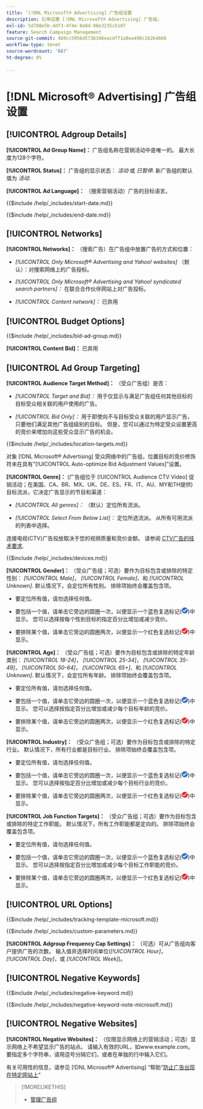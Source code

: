 ```yaml
---
title: ’[!DNL Microsoft® Advertising] 广告组设置
description: 引用设置 [!DNL Microsoft® Advertising] 广告组。
exl-id: 5d788e5b-ddf3-4f4e-8e8d-98e3235cb187
feature: Search Campaign Management
source-git-commit: 4b9cc5956d573b346eacdf71a8ea490c162b4660
workflow-type: tm+mt
source-wordcount: '667'
ht-degree: 0%

---
```


# [!DNL Microsoft® Advertising] 广告组设置

## [!UICONTROL Adgroup Details]

**[!UICONTROL Ad Group Name]：** 广告组名称在营销活动中是唯一的。 最大长度为128个字符。

**[!UICONTROL Status]：** 广告组的显示状态： *活动* 或 *已暂停*. 新广告组的默认值为 *活动*.

**[!UICONTROL Ad Language]：** （搜索营销活动）广告的目标语言。

<!-- **[!UICONTROL Start Date]:** -->

{{$include /help/_includes/start-date.md}}

<!-- **[!UICONTROL End Date]:** -->

{{$include /help/_includes/end-date.md}}

## [!UICONTROL Networks]

**[!UICONTROL Networks]：** （搜索广告）在广告组中放置广告的方式和位置：

* *[!UICONTROL Only Microsoft® Advertising and Yahoo! websites]* （默认）：对搜索网络上的广告投标。

* *[!UICONTROL Only Microsoft® Advertising and Yahoo! syndicated search partners]：* 在联合合作伙伴网站上对广告投标。

* *[!UICONTROL Content network]：* 已弃用

## [!UICONTROL Budget Options]

<!-- **[!UICONTROL Bid]:** -->

{{$include /help/_includes/bid-ad-group.md}}

**[!UICONTROL Content Bid]：** 已弃用

## [!UICONTROL Ad Group Targeting]

**[!UICONTROL Audience Target Method]：** （受众广告组）是否：

* *[!UICONTROL Target and Bid]：* 用于仅显示与满足广告组任何其他目标的目标受众相关联的用户使用的广告。

* *[!UICONTROL Bid Only]：* 用于即使向不与目标受众关联的用户显示广告，只要他们满足其他广告组级别的目标。 但是，您可以通过为特定受众设置更高的竞价来增加向这些受众显示广告的机会。

<!-- **[!UICONTROL Location Target]:** -->

{{$include /help/_includes/location-targets.md}}

对象 [!DNL Microsoft® Advertising] 受众网络中的广告组，位置目标的竞价修饰符未在具有&quot;[!UICONTROL Auto-optimize Bid Adjustment Values]”设置。

**[!UICONTROL Genre]：** (广告组位于 [!UICONTROL Audience CTV Video] 促销活动；在美国、CA、BR、MX、UK、DE、ES、FR、IT、AU、MY和TH提供<!-- Should that go in the campaign sub-type description instead, or is this applicable for this feature only? -->)目标流派，它决定广告显示的节目和渠道：

* *[!UICONTROL All genres]：* （默认）定位所有流派。

* *[!UICONTROL Select From Below List]：* 定位所选流派。 从所有可用流派的列表中选择。

连接电视(CTV)广告投放取决于您的视频质量和竞价金额。 请参阅 [CTV广告的技术要求](https://help.ads.microsoft.com/#apex/ads/en/60102/0/#TechnicalRequirements).

<!-- **[!UICONTROL Devices]:** -->

{{$include /help/_includes/devices.md}}

**[!UICONTROL Gender]：** （受众广告组；可选）要作为目标包含或排除的特定性别： *[!UICONTROL Male]*， *[!UICONTROL Female]*、和 *[!UICONTROL Unknown]*. 默认情况下，会定位所有性别。 排除项始终会覆盖包含项。

* 要定位所有值，请勿选择任何值。

* 要包括一个值，请单击它旁边的圆圈一次，以便显示一个蓝色复选标记(![包括](/help/search-social-commerce/assets/include.png "包括"))中显示。 您可以选择按每个性别目标的指定百分比增加或减少竞价。

* 要排除某个值，请单击它旁边的圆圈两次，以便显示一个红色复选标记(![排除](/help/search-social-commerce/assets/exclude.png "排除"))中显示。

**[!UICONTROL Age]：** （受众广告组；可选）要作为目标包含或排除的特定年龄类别： *[!UICONTROL 18-24]*， *[!UICONTROL 25-34]*， *[!UICONTROL 35-49]*， *[!UICONTROL 50-64]*， *[!UICONTROL 65+]*、和 *[!UICONTROL Unknown]*. 默认情况下，会定位所有年龄。 排除项始终会覆盖包含项。

* 要定位所有值，请勿选择任何值。

* 要包括一个值，请单击它旁边的圆圈一次，以便显示一个蓝色复选标记(![包括](/help/search-social-commerce/assets/include.png "包括"))中显示。 您可以选择按指定百分比增加或减少每个目标年龄的竞价。

* 要排除某个值，请单击它旁边的圆圈两次，以便显示一个红色复选标记(![排除](/help/search-social-commerce/assets/exclude.png "排除"))中显示。

**[!UICONTROL Industry]：** （受众广告组；可选）要作为目标包含或排除的特定行业。 默认情况下，所有行业都是目标行业。 排除项始终会覆盖包含项。

* 要定位所有值，请勿选择任何值。

* 要包括一个值，请单击它旁边的圆圈一次，以便显示一个蓝色复选标记(![包括](/help/search-social-commerce/assets/include.png "包括"))中显示。 您可以选择按指定百分比增加或减少每个目标行业的竞价。

* 要排除某个值，请单击它旁边的圆圈两次，以便显示一个红色复选标记(![排除](/help/search-social-commerce/assets/exclude.png "排除"))中显示。

**[!UICONTROL Job Function Targets]：** （受众广告组；可选）要作为目标包含或排除的特定工作职能。 默认情况下，所有工作职能都是定向的。 排除项始终会覆盖包含项。

* 要定位所有值，请勿选择任何值。

* 要包括一个值，请单击它旁边的圆圈一次，以便显示一个蓝色复选标记(![包括](/help/search-social-commerce/assets/include.png "包括"))中显示。 您可以选择按指定百分比增加或减少每个目标工作职能的竞价。

* 要排除某个值，请单击它旁边的圆圈两次，以便显示一个红色复选标记(![排除](/help/search-social-commerce/assets/exclude.png "排除"))中显示。

## [!UICONTROL URL Options]

<!-- **[!UICONTROL Tracking Template]:** -->

{{$include /help/_includes/tracking-template-microsoft.md}}

<!-- **[!UICONTROL Custom Parameters]:** -->

{{$include /help/_includes/custom-parameters.md}}

**[!UICONTROL Adgroup Frequency Cap Settings]：** （可选）可从广告组向客户提供广告的次数。 输入值并选择时间单位(*[!UICONTROL Hour]*， *[!UICONTROL Day]*，或 *[!UICONTROL Week]*)。

## [!UICONTROL Negative Keywords]

<!-- **[!UICONTROL Negative Keywords]:** -->

{{$include /help/_includes/negative-keyword.md}}

<!-- Note for **[!UICONTROL Negative Keywords]:** -->

{{$include /help/_includes/negative-keyword-note-microsoft.md}}

## [!UICONTROL Negative Websites]

**[!UICONTROL Negative Websites]：** （仅限显示网络上的营销活动；可选）显示网络上不希望显示广告的站点。 请输入有效的URL，如www.example.com。 要指定多个字符串，请用逗号分隔它们，或者在单独的行中输入它们。

有关可用性的信息，请参见 [!DNL Microsoft® Advertising] “帮助”[防止广告出现在特定网站上](https://help.ads.microsoft.com/#apex/bae/en/14061/0)“

>[!MORELIKETHIS]
>
>* [管理广告组](/help/search-social-commerce/campaign-management/campaigns/ad-group-manage.md)
